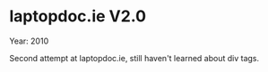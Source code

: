 laptopdoc.ie V2.0
===============

Year: 2010

Second attempt at laptopdoc.ie, still haven't learned about div tags.
